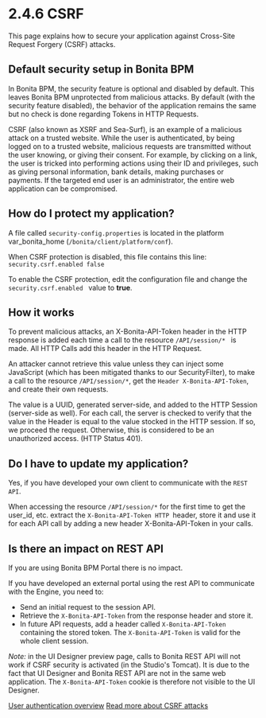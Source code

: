 
2.4.6 CSRF
==========

This page explains how to secure your application against Cross-Site Request Forgery (CSRF) attacks.

Default security setup in Bonita BPM
------------------------------------

In Bonita BPM, the security feature is optional and disabled by default. This leaves Bonita BPM unprotected from malicious attacks.
By default (with the security feature disabled), the behavior of the application remains the same but no check is done regarding Tokens in HTTP Requests.

CSRF (also known as XSRF and Sea-Surf), is an example of a malicious attack on a trusted website.
While the user is authenticated, by being logged on to a trusted website, malicious requests are transmitted without the user knowing, or giving their consent.
For example, by clicking on a link, the user is tricked into performing actions using their ID and privileges, such as giving personal information, bank details, making purchases or payments.
If the targeted end user is an administrator, the entire web application can be compromised.

How do I protect my application?
--------------------------------

A file called `security-config.properties` is located in the platform var\_bonita\_home (`/bonita/client/platform/conf`).

When CSRF protection is disabled, this file contains this line:
` security.csrf.enabled false`

To enable the CSRF protection, edit the configuration file and change the `security.csrf.enabled ` value to **true**.

How it works
------------

To prevent malicious attacks, an X-Bonita-API-Token header in the HTTP response is added each time a call to the resource `/API/session/* ` is made.
All HTTP Calls add this header in the HTTP Request.

An attacker cannot retrieve this value unless they can inject some JavaScript (which has been mitigated thanks to our SecurityFilter), to make a call to the resource `/API/session/*`,
get the `Header X-Bonita-API-Token`, and create their own requests.

The value is a UUID, generated server-side, and added to the HTTP Session (server-side as well).
For each call, the server is checked to verify that the value in the Header is equal to the value stocked in the HTTP session.
If so, we proceed the request. Otherwise, this is considered to be an unauthorized access. (HTTP Status 401).

Do I have to update my application?
-----------------------------------

Yes, if you have developed your own client to communicate with the `REST API`.

When accessing the resource `/API/session/*` for the first time to get the user\_id, etc. extract the `X-Bonita-API-Token HTTP `header,
store it and use it for each API call by adding a new header X-Bonita-API-Token in your calls.

Is there an impact on REST API
------------------------------

If you are using Bonita BPM Portal there is no impact.

If you have developed an external portal using the rest API to communicate with the Engine, you need to:

-   Send an initial request to the session API.
-   Retrieve the `X-Bonita-API-Token` from the response header and store it.
-   In future API requests, add a header called `X-Bonita-API-Token `containing the stored token. The `X-Bonita-API-Token` is valid for the whole client session.

*Note:* in the UI Designer preview page, calls to Bonita REST API will not work if CSRF security is activated (in the Studio's Tomcat). It is due to the fact that UI Designer and Bonita REST API are not in the same web application.
The `X-Bonita-API-Token` cookie is therefore not visible to the UI Designer.

[User authentication overview](/user-authentication-3)
[Read more about CSRF attacks](http://www.acunetix.com/what-are-csrf-attacks/)

